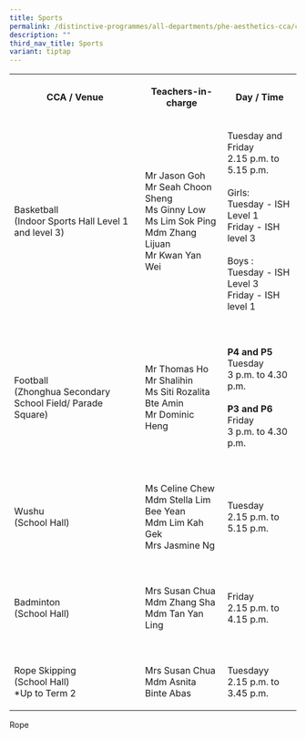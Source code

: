```yaml
---
title: Sports
permalink: /distinctive-programmes/all-departments/phe-aesthetics-cca/cca/sports/
description: ""
third_nav_title: Sports
variant: tiptap
---
```

<table>
<tbody>
<tr>
<th rowspan="1" colspan="1">
<p>CCA / Venue
<br>
</p>
</th>
<th rowspan="1" colspan="1">
<p>Teachers-in-charge
<br>
</p>
</th>
<th rowspan="1" colspan="1">
<p>Day / Time</p>
</th>
</tr>
<tr>
<td rowspan="1" colspan="1">
<p>Basketball
<br>(Indoor Sports Hall Level 1 and level 3)
<br>
</p>
</td>
<td rowspan="1" colspan="1">
<p>Mr Jason Goh
<br>Mr Seah Choon Sheng
<br>Ms Ginny Low
<br>Ms Lim Sok Ping
<br>Mdm Zhang Lijuan
<br>Mr Kwan Yan Wei
<br>
</p>
</td>
<td rowspan="1" colspan="1">
<p>Tuesday and Friday
<br>2.15 p.m. to 5.15 p.m.
<br>
<br>Girls:
<br>Tuesday - ISH Level 1
<br>Friday - ISH level 3
<br>
<br>Boys :
<br>Tuesday - ISH Level 3
<br>Friday - ISH level 1</p>
</td>
</tr>
<tr>
<td rowspan="1" colspan="3">
<p></p>
</td>
</tr>
<tr>
<td rowspan="1" colspan="1">
<p>Football
<br>(Zhonghua Secondary School Field/ Parade Square)</p>
</td>
<td rowspan="1" colspan="1">
<p>Mr Thomas Ho
<br>Mr Shalihin
<br>Ms Siti Rozalita Bte Amin
<br>Mr Dominic Heng</p>
</td>
<td rowspan="1" colspan="1">
<p><strong>P4 and P5</strong> 
<br>Tuesday
<br>3 p.m. to 4.30 p.m.
<br>
<br><strong>P3 and P6</strong> 
<br>Friday
<br>3 p.m. to 4.30 p.m.</p>
</td>
</tr>
<tr>
<td rowspan="1" colspan="3">
<p></p>
</td>
</tr>
<tr>
<td rowspan="1" colspan="1">
<p>Wushu
<br>(School Hall)</p>
</td>
<td rowspan="1" colspan="1">
<p>Ms Celine Chew
<br>Mdm Stella Lim Bee Yean
<br>Mdm Lim Kah Gek
<br>Mrs Jasmine Ng</p>
</td>
<td rowspan="1" colspan="1">
<p>Tuesday
<br>2.15 p.m. to 5.15 p.m.
<br>
</p>
<p></p>
</td>
</tr>
<tr>
<td rowspan="1" colspan="1">
<p></p>
</td>
<td rowspan="1" colspan="1">
<p></p>
</td>
<td rowspan="1" colspan="1">
<p></p>
</td>
</tr>
<tr>
<td rowspan="1" colspan="1">
<p>Badminton
<br>(School Hall)</p>
</td>
<td rowspan="1" colspan="1">
<p>Mrs Susan Chua
<br>Mdm Zhang Sha
<br>Mdm Tan Yan Ling</p>
</td>
<td rowspan="1" colspan="1">
<p>Friday
<br>2.15 p.m. to 4.15 p.m.</p>
</td>
</tr>
<tr>
<td rowspan="1" colspan="1">
<p></p>
</td>
<td rowspan="1" colspan="1">
<p></p>
</td>
<td rowspan="1" colspan="1">
<p></p>
</td>
</tr>
<tr>
<td rowspan="1" colspan="1">
<p>Rope Skipping
<br>(School Hall)
<br>*Up to Term 2</p>
</td>
<td rowspan="1" colspan="1">
<p>Mrs Susan Chua
<br>Mdm Asnita Binte Abas</p>
</td>
<td rowspan="1" colspan="1">
<p>Tuesdayy
<br>2.15 p.m. to 3.45 p.m.</p>
</td>
</tr>
</tbody>
</table>
<p>Rope</p>